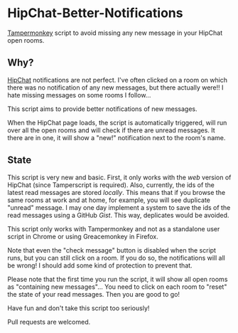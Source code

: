 # HipChat-Better-Notifications

[Tampermonkey](https://tampermonkey.net/) script to avoid missing any new message in your HipChat open rooms.

## Why?

[HipChat](https://www.hipchat.com/) notifications are not perfect. I've often clicked on a room on which there was
no notification of any new messages, but there actually were!! I hate missing messages on some rooms I follow...

This script aims to provide better notifications of new messages.

When the HipChat page loads, the script is automatically triggered, will run over all the open rooms and will check if there
are unread messages. It there are in one, it will show a "new!" notification next to the room's name.


## State

This script is very new and basic. First, it only works with the *web* version of HipChat (since Tamperscript is required).
Also, currently, the ids of the latest read messages are stored *locally*. This means that if you browse the same rooms at work
and at home, for example, you will see duplicate "unread" message. I may one day implement a system to save the ids of the read messages
using a GitHub *Gist*. This way, deplicates would be avoided.

This script only works with Tampermonkey and not as a standalone user script in Chrome or using Greacemonkey in Firefox.

Note that even the "check message" button is disabled when the script runs, but you can still click on a room. If you do so, the notifications will
all be wrong! I should add some kind of protection to prevent that.

Please note that the first time you run the script, it will show all open rooms as "containing new messages"... You need to click
on each room to "reset" the state of your read messages. Then you are good to go!

Have fun and don't take this script too seriously!

Pull requests are welcomed.

